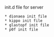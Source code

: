 init.d file for server

	* dionaea init file
	* kippo init file
	* glastopf init file
	* p0f init file
